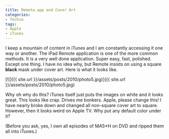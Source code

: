 ```yaml
---
title: Remote.app and Cover Art
categories:
- Techie
tags:
- Apple
- iTunes
---
```


I keep a mountain of content in iTunes and I am constantly accessing it one way or another. The iPad Remote application is one of the more common methods. It is a very well done application. Super easy, fast, polished.
Except one thing. I have no idea why, but Remote insists on using a square **black** mask under cover art. Here is what it looks like.

[![]({{ site.url }}/assets/posts/2010/photo5.jpg)]({{ site.url }}/assets/posts/2010/photo5.jpg)

Why oh why do this? iTunes itself just puts the images on white and it looks great. This looks like crap. Drives me bonkers. Apple, please change this! I have nearly broke down and changed all non-square cover art to square. However, then it looks weird on Apple TV. Why put any default color under it?

(Before you ask, yes, I own all episodes of M*A*S*H on DVD and ripped them all into iTunes.)
